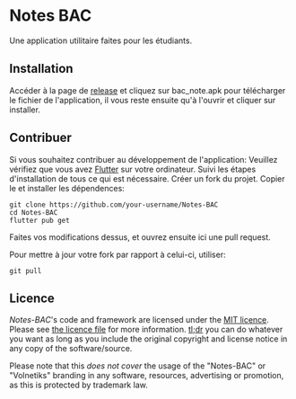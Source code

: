 # Notes BAC

Une application utilitaire faites pour les étudiants.

## Installation

Accéder à la page de [release](https://github.com/Volnetiks/Notes-BAC/releases/tag/v1.0) et cliquez sur bac_note.apk pour télécharger le fichier de l'application,
il vous reste ensuite qu'à l'ouvrir et cliquer sur installer.

## Contribuer

Si vous souhaitez contribuer au développement de l'application:
Veuillez vérifiez que vous avez [Flutter](https://flutter.dev/) sur votre ordinateur.
Suivi les étapes d'installation de tous ce qui est nécessaire.
Créer un fork du projet.
Copier le et installer les dépendences:
```shell
git clone https://github.com/your-username/Notes-BAC
cd Notes-BAC
flutter pub get
```

Faites vos modifications dessus, et ouvrez ensuite ici une pull request.

Pour mettre à jour votre fork par rapport à celui-ci, utiliser:
```shell
git pull
```

## Licence

*Notes-BAC*'s code and framework are licensed under the [MIT licence](https://opensource.org/licenses/MIT). Please see [the licence file](LICENSE) for more information. [tl;dr](https://tldrlegal.com/license/mit-license) you can do whatever you want as long as you include the original copyright and license notice in any copy of the software/source.

Please note that this *does not cover* the usage of the "Notes-BAC" or "Volnetiks" branding in any software, resources, advertising or promotion, as this is protected by trademark law.
